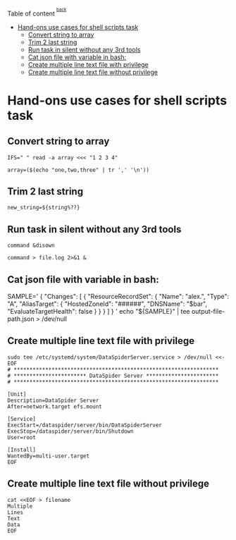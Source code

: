 Table of content <sup><sup>[back](./README.md)</sup></sup>

- [Hand-ons use cases for shell scripts task](#hand-ons-use-cases-for-shell-scripts-task)
  - [Convert string to array](#convert-string-to-array)
  - [Trim 2 last string](#trim-2-last-string)
  - [Run task in silent without any 3rd tools](#run-task-in-silent-without-any-3rd-tools)
  - [Cat json file with variable in bash:](#cat-json-file-with-variable-in-bash)
  - [Create multiple line text file with privilege](#create-multiple-line-text-file-with-privilege)
  - [Create multiple line text file without privilege](#create-multiple-line-text-file-without-privilege)

# Hand-ons use cases for shell scripts task

## Convert string to array

```
IFS=" " read -a array <<< "1 2 3 4"
```

```
array=($(echo "one,two,three" | tr ',' '\n'))
```

## Trim 2 last string

```
new_string=${string%??}
```

## Run task in silent without any 3rd tools

```
command &disown
```

```
command > file.log 2>&1 &
```

## Cat json file with variable in bash:

SAMPLE='
{
"Changes": [
{
"ResourceRecordSet": {
"Name": "alex.",
"Type": "A",
"AliasTarget": {
"HostedZoneId": "######",
"DNSName": "$bar",
"EvaluateTargetHealth": false
}
}
}
]
}
'
echo "${SAMPLE}" | tee output-file-path.json > /dev/null

## Create multiple line text file with privilege

```
sudo tee /etc/systemd/system/DataSpiderServer.service > /dev/null <<-EOF
# *****************************************************************
# *********************** DataSpider Server ***********************
# *****************************************************************

[Unit]
Description=DataSpider Server
After=network.target efs.mount

[Service]
ExecStart=/dataspider/server/bin/DataSpiderServer
ExecStop=/dataspider/server/bin/Shutdown
User=root

[Install]
WantedBy=multi-user.target
EOF
```

## Create multiple line text file without privilege

```
cat <<EOF > filename
Multiple
Lines
Text
Data
EOF
```
